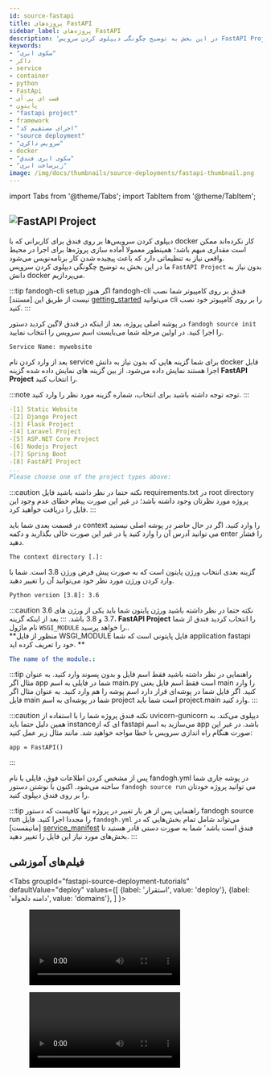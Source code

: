 ```yaml
---
id: source-fastapi
title: پروژه‌های FastAPI 
sidebar_label: پروژه‌های FastAPI 
description: 'در این بخش به توضیح چگونگی دیپلوی کردن سرویس FastAPI Project بدون نیاز به دانش docker می‌پردازیم.'
keywords:
- "سکوی ابری"
- داکر
- service
- container
- python
- FastApi
- فست ای پی آی 
- پایتون
- "fastapi project"
- framework
- "اجرای مستقیم کد"
- "source deployment"
- "سرویس داکری"
- docker
- "سکوی ابری فندق"
- "زیرساخت ابری"
image: /img/docs/thumbnails/source-deployments/fastapi-thumbnail.png
---
```


import Tabs from '@theme/Tabs';
import TabItem from '@theme/TabItem';

## ![FastAPI Project](/img/docs/fastapi-banner.svg "FastAPI Project")

دیپلوی کردن سرویس‌ها بر روی فندق برای کاربرانی که با docker کار نکرده‌اند ممکن است مقداری مبهم باشد؛ همینطور معمولا آماده سازی پروژه‌ها برای اجرا در محیط واقعی نیاز به تنظیماتی دارد که باعث پیچیده شدن کار برنامه‌نویس می‌شود.<br/>
ما در این بخش به توضیح چگونگی دیپلوی کردن سرویس `FastAPI Project` بدون نیاز به دانش docker می‌پردازیم.

:::tip fandogh-cli setup
اگر هنوز fandogh-cli  فندق بر روی کامپیوتر شما نصب نیست از طریق این [مستند] [getting_started] می‌توانید cli را بر روی کامپیوتر خود نصب کنید.
:::

در پوشه اصلی پروژه، بعد از اینکه در فندق لاگین کردید دستور `fandogh source init` را اجرا کنید. در اولین مرحله شما می‌بایست اسم سرویس را انتخاب نمایید.

```
Service Name: mywebsite
```

بعد از وارد کردن نام service  برای شما گزینه هایی که بدون نیاز به دانش docker قابل اجرا هستند نمایش داده می‌شود. از بین گزینه های نمایش داده شده گزینه **FastAPI Project** را انتخاب کنید.

:::note توجه
توجه داشته باشید  برای انتخاب، شماره گزینه مورد نظر را وارد کنید.
:::

```yaml
-[1] Static Website
-[2] Django Project
-[3] Flask Project
-[4] Laravel Project
-[5] ASP.NET Core Project
-[6] Nodejs Project
-[7] Spring Boot
-[8] FastAPI Project
...
Please choose one of the project types above:
```

:::caution نکته
حتما در نظر داشته باشید فایل requirements.txt در root directory پروژه مورد نظرتان وجود داشته باشد؛ در غیر این صورت پیغام خطای عدم وجود این فایل را دریافت خواهید کرد.
:::

در قسمت بعدی شما باید context را وارد کنید. اگر در حال حاضر در پوشه اصلی نیستید می توانید آدرس آن را وارد کنید یا در غیر این صورت خالی بگذارید و دکمه enter را فشار دهید.

```
The context directory [.]:
```

گزینه بعدی انتخاب ورژن پایتون است که به صورت پیش فرض ورژن 3.8 است. شما با وارد کردن ورژن مورد نظر خود می‌توانید آن را تغییر دهید.

```
Python version [3.8]: 3.6
```

:::caution نکته
حتما در نظر داشته باشید ورژن پایتون شما باید یکی از ورژن های 3.6 ،3.7 و 3.8 باشد.
:::
بعد از اینکه گزینه **FastAPI Project** را انتخاب کردید فندق از شما نام ماژول `WSGI_MODULE` را خواهد پرسید..<br/>
**منظور از فایل WSGI_MODULE فایل پایتونی است که شما application fastapi خود را تعریف کرده اید. **


```yaml
The name of the module.:
```

:::tip راهنمایی
در نظر داشته باشید فقط اسم فایل و بدون پسوند وارد کنید. به عنوان مثال اگر app شما در فایلی به اسم main.py است فقط اسم فایل یعنی main را وارد کنید.
اگر فایل شما در پوشه‌ای قرار دارد اسم پوشه را هم وارد کنید. به عنوان مثال اگر فایل main شما در پوشه‌ای به اسم 
project است شما باید project.main وارد کنید. 
:::


:::caution نکته
فندق پروژه شما را با استفاده از uvicorn-gunicorn دیپلوی می‌کند. به همین دلیل حتما باید instance‌ای که از fastapi می‌سازید به اسم app باشد. در غیر این صورت هنگام راه اندازی سرویس با خطا مواجه خواهید شد. مانند مثال زیر عمل کنید:
```
app = FastAPI()
```
:::


پس از مشخص کردن اطلاعات فوق، فایلی با نام fandogh.yml در پوشه جاری شما ساخته می‌شود.
اکنون با نوشتن دستور `fandogh source run` می توانید پروژه خودتان را بر روی فندق دیپلوی کنید.

:::tip راهنمایی
پس از هر بار تغییر در پروژه تنها کافیست که دستور fandogh source run را مجددا اجرا کنید.
فایل `fandogh.yml` می‌تواند شامل تمام بخش‌هایی که در [مانیفست] [service_manifest] فندق است باشد٬ شما به صورت
دستی قادر هستید تا بخش‌های مورد نیاز این فایل را تغییر دهید.
:::

## فیلم‌های آموزشی

<Tabs
  groupId="fastapi-source-deployment-tutorials"
  defaultValue="deploy"
  values={[
    {label: 'استقرار', value: 'deploy'},
    {label: 'دامنه دلخواه', value: 'domains'},
  ]
}>
<TabItem value="deploy">
<figure class="video-container">
  <video src="https://media.fandogh.cloud/tutorials/source-deployments/fastapi/fastapi-source-deploy.mp4" controls></video>
</figure>
</TabItem>

<TabItem value="domains">
<figure class="video-container">
  <video src="https://media.fandogh.cloud/tutorials/source-deployments/fastapi/fastapi-add-domain.mp4" controls></video>
</figure>
</TabItem>

</Tabs>


[getting_started]: /docs/preface/getting-started
[mysql_managed_service]: /docs/managed-services/mysql-managed-service
[service_manifest]: /docs/services/service-manifest
